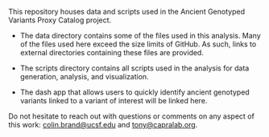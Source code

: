 This repository houses data and scripts used in the Ancient Genotyped Variants Proxy Catalog project.

- The data directory contains some of the files used in this analysis. Many of the files used here exceed the size limits of GitHub. As such, links to external directories containing these files are provided.

- The scripts directory contains all scripts used in the analysis for data generation, analysis, and visualization.

- The dash app that allows users to quickly identify ancient genotyped variants linked to a variant of interest will be linked here.

Do not hesitate to reach out with questions or comments on any aspect of this work: colin.brand@ucsf.edu and tony@capralab.org.
